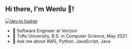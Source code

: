 ## Hi there, I'm Wenlu 👋!
[![dev.to badge](https://img.shields.io/badge/Linkedin-Wenlu-blue)](https://www.linkedin.com/in/wzheng05/)
<!--
**luluzheng1/luluzheng1** is a ✨ _special_ ✨ repository because its `README.md` (this file) appears on your GitHub profile.

Here are some ideas to get you started:

- 🔭 I’m currently working on ...
- 🌱 I’m currently learning ...
- 👯 I’m looking to collaborate on ...
- 🤔 I’m looking for help with ...
- 💬 Ask me about ...
- 📫 How to reach me: ...
- 😄 Pronouns: ...
- ⚡ Fun fact: ...
-->
- 🏢 Software Engineer at Verizon
- 🏫 Tufts University, B.S. in Computer Science, May 2021
- 💬 Ask me about AWS, Python, JavaScript, Java
